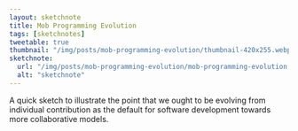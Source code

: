 ```yaml
---
layout: sketchnote
title: Mob Programming Evolution
tags: [sketchnotes]
tweetable: true
thumbnail: "/img/posts/mob-programming-evolution/thumbnail-420x255.webp"
sketchnote:
  url: "/img/posts/mob-programming-evolution/mob-programming-evolution.webp"
  alt: "sketchnote"
---
```


A quick sketch to illustrate the point that we ought to be evolving from individual contribution
as the default for software development towards more collaborative models.
